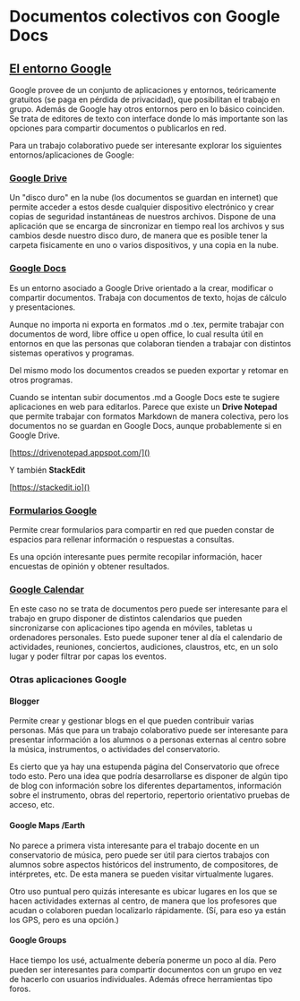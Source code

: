 # Documentos colectivos con Google Docs

## [El entorno Google](http://es.wikipedia.org/wiki/Google_Apps)

Google provee de un conjunto de aplicaciones y entornos, teóricamente gratuitos (se paga en pérdida de privacidad), que posibilitan el trabajo en grupo. Además de Google hay otros entornos pero en lo básico coinciden. Se trata de editores de texto con interface donde lo más importante son las opciones para compartir documentos o publicarlos en red.

Para un trabajo colaborativo puede ser interesante explorar los siguientes entornos/aplicaciones de Google: 

### [Google Drive](https://drive.google.com/)

Un "disco duro" en la nube (los documentos se guardan en internet) que permite acceder a estos desde cualquier dispositivo electrónico y crear copias de seguridad instantáneas de nuestros archivos. Dispone de una aplicación que se encarga de sincronizar en tiempo real los archivos y sus cambios desde nuestro disco duro, de manera que es posible tener la carpeta fisicamente en uno o varios dispositivos, y una copia en la nube. 

### [Google Docs](https://docs.google.com/)

Es un entorno asociado a Google Drive orientado a la crear, modificar o compartir documentos. Trabaja con documentos de texto, hojas de cálculo y presentaciones. 

Aunque no importa ni exporta en formatos .md o .tex, permite trabajar con documentos de word, libre office u open office, lo cual resulta útil en entornos en que las personas que colaboran tienden a trabajar con distintos sistemas operativos y programas. 

Del mismo modo los documentos creados se pueden exportar y retomar en otros programas. 

Cuando se intentan subir documentos .md a Google Docs este te sugiere aplicaciones en web para editarlos. Parece que existe un **Drive Notepad** que permite trabajar con formatos Markdown de manera colectiva, pero los documentos no se guardan en Google Docs, aunque probablemente si en Google Drive. 

[https://drivenotepad.appspot.com/]()

Y también **StackEdit**

[https://stackedit.io]()

### [Formularios Google](http://www.google.es/intl/es/forms/about/)

Permite crear formularios para compartir en red que pueden constar de espacios para rellenar información o respuestas a consultas. 

Es una opción interesante pues permite recopilar información, hacer encuestas de opinión y obtener resultados.  

### [Google Calendar](https://www.google.com/calendar/)

En este caso no se trata de documentos pero puede ser interesante para el trabajo en grupo disponer de distintos calendarios que pueden sincronizarse con aplicaciones tipo agenda en móviles, tabletas u ordenadores personales. Esto puede suponer tener al día el calendario de actividades, reuniones, conciertos, audiciones, claustros, etc, en un solo lugar y poder filtrar por capas los eventos. 

### Otras aplicaciones Google

#### Blogger

Permite crear y gestionar blogs en el que pueden contribuir varias personas. Más que para un trabajo colaborativo puede ser interesante para presentar información a los alumnos o a personas externas al centro sobre la música, instrumentos, o actividades del conservatorio. 

Es cierto que ya hay una estupenda página del Conservatorio que ofrece todo esto. Pero una idea que podría desarrollarse es disponer de algún tipo de blog con información sobre los diferentes departamentos, información sobre el instrumento, obras del repertorio, repertorio orientativo pruebas de acceso, etc. 

#### Google Maps /Earth

No parece a primera vista interesante para el trabajo docente en un conservatorio de música, pero puede ser útil para ciertos trabajos con alumnos sobre aspectos históricos del instrumento, de compositores, de intérpretes, etc. De esta manera se pueden visitar virtualmente lugares. 

Otro uso puntual pero quizás interesante es ubicar lugares en los que se hacen actividades externas al centro, de manera que los profesores que acudan o colaboren puedan localizarlo rápidamente. (Sí, para eso ya están los GPS, pero es una opción.)

#### Google Groups

Hace tiempo los usé, actualmente debería ponerme un poco al día. Pero pueden ser interesantes para compartir documentos con un grupo en vez de hacerlo con usuarios individuales. Además ofrece herramientas tipo foros. 
